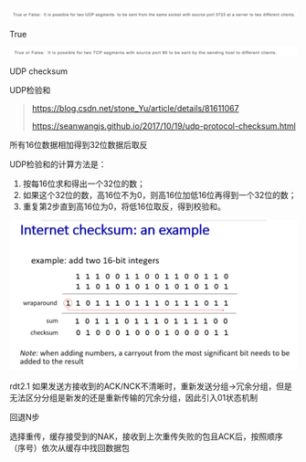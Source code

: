 <img src="./pics/image-20231031195815326.png" alt="image-20231031195815326" style="zoom:150%;" />

True

![image-20231031200001318](./pics/image-20231031200001318.png)



UDP checksum

UDP检验和

> https://blog.csdn.net/stone_Yu/article/details/81611067
>
> https://seanwangjs.github.io/2017/10/19/udp-protocol-checksum.html

所有16位数据相加得到32位数据后取反

UDP检验和的计算方法是：

1. 按每16位求和得出一个32位的数；
2. 如果这个32位的数，高16位不为0，则高16位加低16位再得到一个32位的数；
3. 重复第2步直到高16位为0，将低16位取反，得到校验和。

![image-20231031201322603](../.pics/image-20231031201322603.png)





rdt2.1 如果发送方接收到的ACK/NCK不清晰时，重新发送分组->冗余分组，但是无法区分分组是新发的还是重新传输的冗余分组，因此引入01状态机制



回退N步

选择重传，缓存接受到的NAK，接收到上次重传失败的包且ACK后，按照顺序（序号）依次从缓存中找回数据包